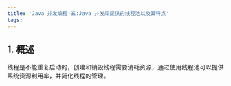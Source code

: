 ```yaml
---
title: 'Java 并发编程-五:Java 并发库提供的线程池以及其特点'
tags:
---
```


## 1. 概述

线程是不能重复启动的，创建和销毁线程需要消耗资源，通过使用线程池可以提供系统资源利用率，并简化线程的管理。


